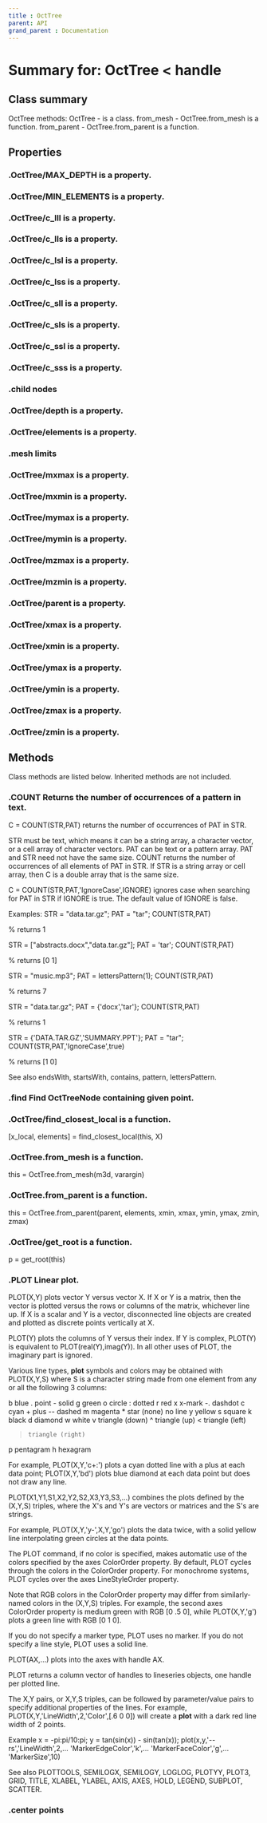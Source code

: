 ```yaml
---
title : OctTree
parent: API
grand_parent : Documentation
---
```

# Summary for: **OctTree**  < handle

## Class summary

OctTree methods:
OctTree - is a class.
from_mesh - OctTree.from_mesh is a function.
from_parent - OctTree.from_parent is a function.

## Properties

### .OctTree/**MAX_DEPTH** is a property.

### .OctTree/**MIN_ELEMENTS** is a property.

### .OctTree/**c_lll** is a property.

### .OctTree/**c_lls** is a property.

### .OctTree/**c_lsl** is a property.

### .OctTree/**c_lss** is a property.

### .OctTree/**c_sll** is a property.

### .OctTree/**c_sls** is a property.

### .OctTree/**c_ssl** is a property.

### .OctTree/**c_sss** is a property.

### .child nodes

### .OctTree/**depth** is a property.

### .OctTree/**elements** is a property.

### .mesh limits

### .OctTree/**mxmax** is a property.

### .OctTree/**mxmin** is a property.

### .OctTree/**mymax** is a property.

### .OctTree/**mymin** is a property.

### .OctTree/**mzmax** is a property.

### .OctTree/**mzmin** is a property.

### .OctTree/**parent** is a property.

### .OctTree/**xmax** is a property.

### .OctTree/**xmin** is a property.

### .OctTree/**ymax** is a property.

### .OctTree/**ymin** is a property.

### .OctTree/**zmax** is a property.

### .OctTree/**zmin** is a property.


## Methods

Class methods are listed below. Inherited methods are not included.

### .COUNT Returns the number of occurrences of a pattern in text.
C = COUNT(STR,PAT) returns the number of occurrences of PAT in
STR.

STR must be text, which means it can be a string array, a character
vector, or a cell array of character vectors. PAT can be text or a
pattern array. PAT and STR need not have the same size. COUNT returns
the number of occurrences of all elements of PAT in STR. If STR is a
string array or cell array, then C is a double array that is the same
size.

C = COUNT(STR,PAT,'IgnoreCase',IGNORE) ignores case when searching
for PAT in STR if IGNORE is true. The default value of IGNORE is false.

Examples:
STR = "data.tar.gz";
PAT = "tar";
COUNT(STR,PAT)

% returns  1

STR = ["abstracts.docx","data.tar.gz"];
PAT = 'tar';
COUNT(STR,PAT)

% returns  [0 1]

STR = "music.mp3";
PAT = lettersPattern(1);
COUNT(STR,PAT)

% returns  7

STR = "data.tar.gz";
PAT = {'docx','tar'};
COUNT(STR,PAT)

% returns  1

STR = {'DATA.TAR.GZ','SUMMARY.PPT'};
PAT = "tar";
COUNT(STR,PAT,'IgnoreCase',true)

% returns  [1 0]

See also endsWith, startsWith, contains, pattern, lettersPattern.

### .**find** Find OctTreeNode containing given point.

### .OctTree/**find_closest_local** is a function.
[x_local, elements] = find_closest_local(this, X)

### .OctTree.**from_mesh** is a function.
this = OctTree.from_mesh(m3d, varargin)

### .OctTree.**from_parent** is a function.
this = OctTree.from_parent(parent, elements, xmin, xmax, ymin, ymax, zmin, zmax)

### .OctTree/**get_root** is a function.
p = get_root(this)

### .PLOT   Linear **plot**.
PLOT(X,Y) plots vector Y versus vector X. If X or Y is a matrix,
then the vector is plotted versus the rows or columns of the matrix,
whichever line up.  If X is a scalar and Y is a vector, disconnected
line objects are created and plotted as discrete points vertically at
X.

PLOT(Y) plots the columns of Y versus their index.
If Y is complex, PLOT(Y) is equivalent to PLOT(real(Y),imag(Y)).
In all other uses of PLOT, the imaginary part is ignored.

Various line types, **plot** symbols and colors may be obtained with
PLOT(X,Y,S) where S is a character string made from one element
from any or all the following 3 columns:

b     blue          .     point              -     solid
g     green         o     circle             :     dotted
r     red           x     x-mark             -.    dashdot
c     cyan          +     plus               --    dashed
m     magenta       *     star             (none)  no line
y     yellow        s     square
k     black         d     diamond
w     white         v     triangle (down)
^     triangle (up)
<     triangle (left)
>     triangle (right)
p     pentagram
h     hexagram

For example, PLOT(X,Y,'c+:') plots a cyan dotted line with a plus
at each data point; PLOT(X,Y,'bd') plots blue diamond at each data
point but does not draw any line.

PLOT(X1,Y1,S1,X2,Y2,S2,X3,Y3,S3,...) combines the plots defined by
the (X,Y,S) triples, where the X's and Y's are vectors or matrices
and the S's are strings.

For example, PLOT(X,Y,'y-',X,Y,'go') plots the data twice, with a
solid yellow line interpolating green circles at the data points.

The PLOT command, if no color is specified, makes automatic use of
the colors specified by the axes ColorOrder property.  By default,
PLOT cycles through the colors in the ColorOrder property.  For
monochrome systems, PLOT cycles over the axes LineStyleOrder property.

Note that RGB colors in the ColorOrder property may differ from
similarly-named colors in the (X,Y,S) triples.  For example, the
second axes ColorOrder property is medium green with RGB [0 .5 0],
while PLOT(X,Y,'g') plots a green line with RGB [0 1 0].

If you do not specify a marker type, PLOT uses no marker.
If you do not specify a line style, PLOT uses a solid line.

PLOT(AX,...) plots into the axes with handle AX.

PLOT returns a column vector of handles to lineseries objects, one
handle per plotted line.

The X,Y pairs, or X,Y,S triples, can be followed by
parameter/value pairs to specify additional properties
of the lines. For example, PLOT(X,Y,'LineWidth',2,'Color',[.6 0 0])
will create a **plot** with a dark red line width of 2 points.

Example
x = -pi:pi/10:pi;
y = tan(sin(x)) - sin(tan(x));
plot(x,y,'--rs','LineWidth',2,...
'MarkerEdgeColor','k',...
'MarkerFaceColor','g',...
'MarkerSize',10)

See also PLOTTOOLS, SEMILOGX, SEMILOGY, LOGLOG, PLOTYY, PLOT3, GRID,
TITLE, XLABEL, YLABEL, AXIS, AXES, HOLD, LEGEND, SUBPLOT, SCATTER.

### .center points


